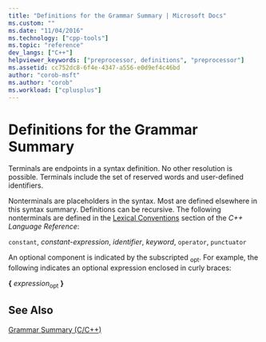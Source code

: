 ```yaml
---
title: "Definitions for the Grammar Summary | Microsoft Docs"
ms.custom: ""
ms.date: "11/04/2016"
ms.technology: ["cpp-tools"]
ms.topic: "reference"
dev_langs: ["C++"]
helpviewer_keywords: ["preprocessor, definitions", "preprocessor"]
ms.assetid: cc752dc8-6f4e-4347-a556-e0d9ef4c46bd
author: "corob-msft"
ms.author: "corob"
ms.workload: ["cplusplus"]
---
```

# Definitions for the Grammar Summary

Terminals are endpoints in a syntax definition. No other resolution is possible. Terminals include the set of reserved words and user-defined identifiers.

Nonterminals are placeholders in the syntax. Most are defined elsewhere in this syntax summary. Definitions can be recursive. The following nonterminals are defined in the [Lexical Conventions](../cpp/lexical-conventions.md) section of the *C++ Language Reference*:

`constant`, *constant-expression*, *identifier*, *keyword*, `operator`, `punctuator`

An optional component is indicated by the subscripted <sub>opt</sub>. For example, the following indicates an optional expression enclosed in curly braces:

**{** *expression*<sub>opt</sub> **}**

## See Also

[Grammar Summary (C/C++)](../preprocessor/grammar-summary-c-cpp.md)